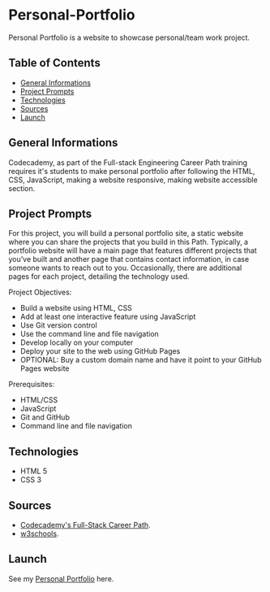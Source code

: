# Personal-Portfolio
Personal Portfolio is a website to showcase personal/team work project.
## Table of Contents
- [General Informations](#general-informations)
- [Project Prompts](#project-prompts)
- [Technologies](#technologies)
- [Sources](#sources)
- [Launch](#launch)

## General Informations
Codecademy, as part of the Full-stack Engineering Career Path training requires it's students to make personal portfolio after following the HTML, CSS, JavaScript, making a website responsive, making website accessible section.

## Project Prompts
For this project, you will build a personal portfolio site, a static website where you can share the projects that you build in this Path. Typically, a portfolio website will have a main page that features different projects that you’ve built and another page that contains contact information, in case someone wants to reach out to you. Occasionally, there are additional pages for each project, detailing the technology used.

Project Objectives:
- Build a website using HTML, CSS
- Add at least one interactive feature using JavaScript
- Use Git version control
- Use the command line and file navigation
- Develop locally on your computer
- Deploy your site to the web using GitHub Pages
- OPTIONAL: Buy a custom domain name and have it point to your GitHub Pages website

Prerequisites:
- HTML/CSS
- JavaScript
- Git and GitHub
- Command line and file navigation

## Technologies
- HTML 5
- CSS 3

## Sources
- [Codecademy's Full-Stack Career Path](https://www.codecademy.com/paths/full-stack-engineer-career-path/tracks/fecp-html-css-and-js-portfolio-project/modules/fecp-personal-portfolio-website/kanban_projects/portfolio-website).
- [w3schools](https://www.w3schools.com/howto/).

## Launch
See my [Personal Portfolio](https://gabriel-allba.tech/) here.
